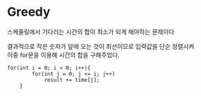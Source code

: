 # Greedy

스케줄링에서 기다리는 시간의 합이 최소가 되게 해야하는 문제이다 <br>

결과적으로 작은 숫자가 앞에 오는 것이 최선이므로 입력값을 단순 정렬시켜 <br>
이중 for문을 이용해 시간의 합을 구해주었다.
  
```
for(int i = 0; i < N; i++){
        for(int j = 0; j <= i; j++)
            result += time[j];
    }
```
